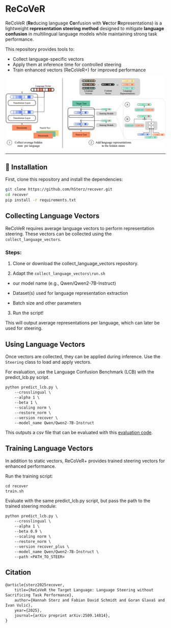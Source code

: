 # ReCoVeR  

ReCoVeR (**Re**ducing language **Co**nfusion with **Ve**ctor **R**epresentations) is a lightweight **representation steering method** designed to mitigate **language confusion** in multilingual language models while maintaining strong task performance.  

This repository provides tools to:  
- Collect language-specific vectors  
- Apply them at inference time for controlled steering  
- Train enhanced vectors (ReCoVeR+) for improved performance  

<img src="images/ReCoVeR_overview.png" alt="ReCoVeR Illustration" width="600"/>  

---

## 🚀 Installation  

First, clone this repository and install the dependencies:  

```bash
git clone https://github.com/hSterz/recover.git
cd recover
pip install -r requirements.txt 
```

## Collecting Language Vectors

ReCoVeR requires average language vectors to perform representation steering.
These vectors can be collected using the `collect_language_vectors`.

### Steps:

1. Clone or download the collect_language_vectors repository.

2. Adapt the `collect_language_vectors\run.sh`
- our model name (e.g., Qwen/Qwen2-7B-Instruct)

- Dataset(s) used for language representation extraction

- Batch size and other parameters

3. Run the script!

This will output average representations per language, which can later be used for steering.

## Using Language Vectors
Once vectors are collected, they can be applied during inference.
Use the `Steering` class to load and apply vectors.

For evaluation, use the Language Confusion Benchmark (LCB) with the predict_lcb.py script.

```
python predict_lcb.py \
    --crosslingual \
    --alpha 1 \
    --beta 1 \
    --scaling norm \
    --restore_norm \
    --version recover \
    --model_name Qwen/Qwen2-7B-Instruct 
```

This outputs a csv file that can be evaluated with this [evaluation code](https://github.com/Cohere-Labs-Community/language-confusion/blob/main/compute_metrics.py).


## Training Language Vectors

In addition to static vectors, ReCoVeR+ provides trained steering vectors for enhanced performance.

Run the training script:
```
cd recover
train.sh
```
Evaluate with the same predict_lcb.py script, but pass the path to the trained steering module:
```
python predict_lcb.py \
    --crosslingual \
    --alpha 1 \
    --beta 0.9 \
    --scaling norm \
    --restore_norm \
    --version recover_plus \
    --model_name Qwen/Qwen2-7B-Instruct \
    --path <PATH_TO_STEER>
```


## Citation
```
@article{sterz2025recover,
    title={ReCoVeR the Target Language: Language Steering without Sacrificing Task Performance}, 
    author={Hannah Sterz and Fabian David Schmidt and Goran Glavaš and Ivan Vulić},
    year={2025},
    journal={arXiv preprint arXiv:2509.14814},
}
```